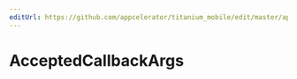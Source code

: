 ```yaml
---
editUrl: https://github.com/appcelerator/titanium_mobile/edit/master/apidoc/Titanium/Network/Socket/TCP.yml
---
```

# AcceptedCallbackArgs

<TypeHeader/>

<ApiDocs/>
